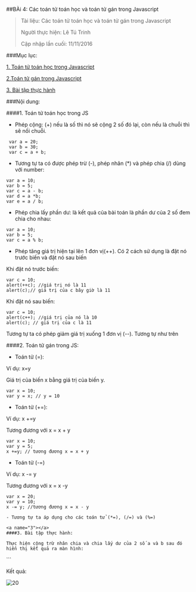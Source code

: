 ##BÀi 4: Các toán tử toán học và toán tử gán trong Javascript

>Tài liệu: Các toán tử toán học và toán tử gán trong Javascript
>
>Người thực hiện: Lê Tú Trinh
>
>Cập nhập lần cuối: 11/11/2016

###Mục lục:

[1. Toán tử toán học trong Javascript](#1)

[2.Toán tử gán trong Javascript](#2)

[3. Bài tập thực hành](#3)

###Nội dung:

<a name="1"></a>
####1. Toán tử toán học trong JS

- Phép cộng: (+) nếu là số thì nó sẽ cộng 2 số đó lại, còn nếu là chuỗi thì sẽ nối chuỗi.

```
 var a = 20;
 var b = 30;
 var c = a + b;
```
 - Tương tự ta có được phép trừ (-), phép nhân (*) và phép chia (/) dùng với number:

 ```
 var a = 10;
 var b = 5;
 var c = a - b;
 var d = a *b;
 var e = a / b;
 ```

- Phép chia lấy phần dư: là kết quả của bài toán là phần dư của 2 số đem chia cho nhau:

```
var a = 10;
var b = 5;
var c = a % b;
```

- Phép tăng giá trị hiện tại lên 1 đơn vị(++). Có 2 cách sử dụng là đặt nó trước biến và đặt nó sau biến

 Khi đặt nó trước biến:

 ```
 var c = 10;
 alert(++c); //giá trị nó là 11
 alert(c);// giá trị của c bây giờ là 11
```

 Khi đặt nó sau biến:

 ```
 var c = 10;
 alert(c++); //giá trị của nó là 10
 alert(c); // giá trị của c là 11
 ``` 

 Tương tự ta có phép giảm giá trị xuống 1 đơn vị (--). Tương tự như trên


<a name="2"></a>
####2. Toán tử gán trong JS:

- Toán tử (=):

Ví dụ: x=y

Giá trị của biến x bằng giá trị của biến y.

```
var x = 10;
var y = x; // y = 10
```

- Toán tử (+=):

Ví dụ: x +=y

Tương đương với x = x + y

```
var x = 10;
var y = 5;
x +=y; // tương đương x = x + y
```

- Toán tử (-=)

Ví dụ: x -= y

Tương đương với x = x -y

```
var x = 20; 
var y = 10;
x -= y; //tương đương x = x - y

- Tương tự ta áp dụng cho các toán tử (*=), (/=) và (%=)

<a name="3"></a>
####3. Bài tập thực hành: 

Thực hiện cộng trừ nhân chia và chia lấy dư của 2 số a và b sau đó hiển thị kết quả ra màn hình:

```
<!DOCTYPE html>
<html lang="vi">
	<head>
		<meta charset="utf-8"/>
		<title>Trinh</title>
		<script language="javascript">
			// khai báo 2 biến a và b
			var a;
			var b;
			var tong;
			var hieu;
			var tich;
			var thuong;
			var du;
			//gán giá trị, lấy thông tin
			a= prompt("Nhập giá trị của số a", "0"); //kiểu string
			b=prompt("Nhập giá trị của số b", "0"); //kiểu string
			a= parseInt(a);
			b=parseInt(b);
			tong= (a+b);
			hieu= (a-b);
			tich= (a*b);
			thuong= (a/b);
			du= (a%b)
			document.write("Giá trị tổng của a và b là " + tong + "<br/>");
			document.write("Giá trị hiệu của a và b là " + hieu + "<br/>");
			document.write("Giá trị tích của a và b là " + tich + "<br/>");
			document.write("Giá trị thương của a và b là " + thuong + "<br/>");
			document.write("Giá trị phần dư khi a chia b là " + du + "<br/>");
		</script>
	</head>
</html>
```

Kết quả:

![20](http://i.imgur.com/mFeRKrN.png)
